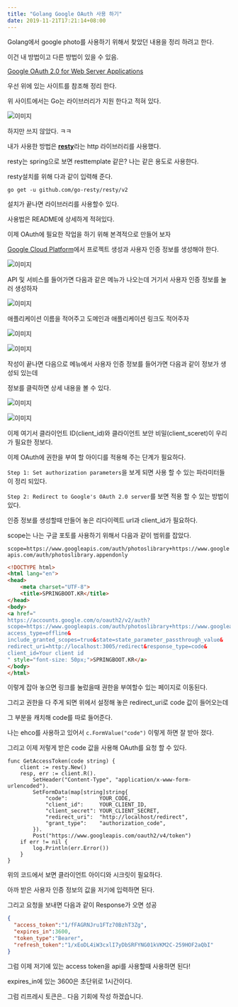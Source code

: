 ```yaml
---
title: "Golang Google OAuth 사용 하기"
date: 2019-11-21T17:21:14+08:00
---
```


Golang에서 google photo를 사용하기 위해서 찾았던 내용을 정리 하려고 한다.

이건 내 방법이고 다른 방법이 있을 수 있음.

[Google OAuth 2.0 for Web Server Applications](https://developers.google.com/identity/protocols/OAuth2WebServer)

우선 위에 있는 사이트를 참조해 정리 한다.

위 사이트에서는 Go는 라이브러리가 지원 한다고 적혀 있다.

![이미지](/images/golang-google-oauth/1.png)

하지만 쓰지 않았다. ㅋㅋ

내가 사용한 방법은 [**resty**](https://github.com/go-resty/resty)라는 http 라이브러리를 사용했다.

resty는 spring으로 보면 resttemplate 같은? 나는 같은 용도로 사용한다.

resty설치를 위해 다과 같이 입력해 준다.

```
go get -u github.com/go-resty/resty/v2
```

설치가 끝나면 라이브러리를 사용할수 있다. 

사용법은 README에 상세하게 적혀있다.

이제 OAuth에 필요한 작업을 하기 위해 본격적으로 만들어 보자

[Google Cloud Platform](https://console.cloud.google.com/?hl=ko)에서 프로젝트 생성과 사용자 인증 정보를 생성해야 한다.

![이미지](/images/golang-google-oauth/2.png)

API 및 서비스를 들어가면 다음과 같은 메뉴가 나오는데 거기서 사용자 인증 정보를 눌러 생성하자

![이미지](/images/golang-google-oauth/3.png)

애플리케이션 이름을 적어주고 도메인과 애플리케이션 링크도 적어주자

![이미지](/images/golang-google-oauth/5.png)

![이미지](/images/golang-google-oauth/4.png)

작성이 끝나면 다음으로 메뉴에서 사용자 인증 정보를 들어가면 다음과 같이 정보가 생성되 있는데

정보를 클릭하면 상세 내용을 볼 수 있다.

![이미지](/images/golang-google-oauth/6.png)

![이미지](/images/golang-google-oauth/7.png)

이제 여기서 클라이언트 ID(client_id)와 클라이언트 보안 비밀(client_sceret)이 우리가 필요한 정보다.

이제 OAuth에 권한을 부여 할 아이디를 적용해 주는 단계가 필요하다.

`Step 1: Set authorization parameters`을 보게 되면 사용 할 수 있는 파라미터들이 정리 되있다.

`Step 2: Redirect to Google's OAuth 2.0 server`를 보면 적용 할 수 있는 방법이 있다.

인증 정보를 생성할때 만들어 놓은 리다이렉트 url과 client_id가 필요하다.

scope는 나는 구글 포토를 사용하기 위해서 다음과 같이 범위를 잡았다.

`scope=https://www.googleapis.com/auth/photoslibrary+https://www.googleapis.com/auth/photoslibrary.appendonly`

```html
<!DOCTYPE html>
<html lang="en">
<head>
    <meta charset="UTF-8">
    <title>SPRINGBOOT.KR</title>
</head>
<body>
<a href="
https://accounts.google.com/o/oauth2/v2/auth?
scope=https://www.googleapis.com/auth/photoslibrary+https://www.googleapis.com/auth/photoslibrary.appendonly&
access_type=offline&
include_granted_scopes=true&state=state_parameter_passthrough_value&
redirect_uri=http://localhost:3005/redirect&response_type=code&
client_id=Your client id
" style="font-size: 50px;">SPRINGBOOT.KR</a>
</body>
</html>
```

이렇게 잡아 놓으면 링크를 눌렀을때 권한을 부여할수 있는 페이지로 이동된다.

그리고 권한을 다 주게 되면 위에서 설정해 놓은 redirect_uri로 code 값이 들어오는데

그 부분을 캐치해 code를 따로 들어준다.

나는 ehco를 사용하고 있어서 `c.FormValue("code")` 이렇게 하면 잘 받아 졌다.

그리고 이제 저렇게 받은 code 값을 사용해 OAuth를 요청 할 수 있다.

```golang
func GetAccessToken(code string) {
	client := resty.New()
	resp, err := client.R().
		SetHeader("Content-Type", "application/x-www-form-urlencoded").
		SetFormData(map[string]string{
			"code":          YOUR_CODE,
			"client_id":     YOUR_CLIENT_ID,
			"client_secret": YOUR_CLIENT_SECRET,
			"redirect_uri":  "http://localhost/redirect",
			"grant_type":    "authorization_code",
		}).
		Post("https://www.googleapis.com/oauth2/v4/token")
	if err != nil {
		log.Println(err.Error())
	}
}
```
위의 코드에서 보면 클라이언트 아이디와 시크릿이 필요하다.

아까 받은 사용자 인증 정보의 값을 저기에 입력하면 된다.

그리고 요청을 보내면 다음과 같이 Response가 오면 성공

```json
{
  "access_token":"1/fFAGRNJru1FTz70BzhT3Zg",
  "expires_in":3600,
  "token_type":"Bearer",
  "refresh_token":"1/xEoDL4iW3cxlI7yDbSRFYNG01kVKM2C-259HOF2aQbI"
}
```

그럼 이제 저기에 있는 access token을 api를 사용할때 사용하면 된다!

expires_in에 있는 3600은 초단위로 1시간이다.

그럼 리프레시 토큰은.. 다음 기회에 작성 하겠습니다.